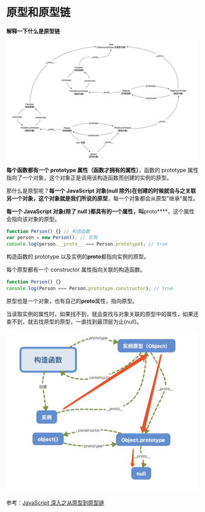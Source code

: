 # 原型和原型链

#### 解释一下什么是原型链

<img src="./img/proto2.png" width="800">

**每个函数都有一个 prototype 属性（函数才拥有的属性）**，函数的 prototype 属性指向了一个对象，这个对象正是调用该构造函数而创建的实例的原型。

那什么是原型呢？**每一个 JavaScript 对象(null 除外)在创建的时候就会与之关联另一个对象，这个对象就是我们所说的原型**，每一个对象都会从原型"继承"属性。

**每一个 JavaScript 对象(除了 null )都具有的一个属性，叫**proto\*\*\*\*，这个属性会指向该对象的原型。

```javascript
function Person() {} // 构造函数
var person = new Person(); // 实例
console.log(person.__proto__ === Person.prototype); // true
```

构造函数的 prototype 以及实例的**proto**都指向实例的原型。

每个原型都有一个 constructor 属性指向关联的构造函数。

```javascript
function Person() {}
console.log(Person === Person.prototype.constructor); // true
```

原型也是一个对象，也有自己的**proto**属性，指向原型。

当读取实例的属性时，如果找不到，就会查找与对象关联的原型中的属性，如果还查不到，就去找原型的原型，一直找到最顶层为止(null)。

<img src="./img/proto1.png" width="600">

参考：[JavaScript 深入之从原型到原型链](https://github.com/mqyqingfeng/Blog/issues/2)
